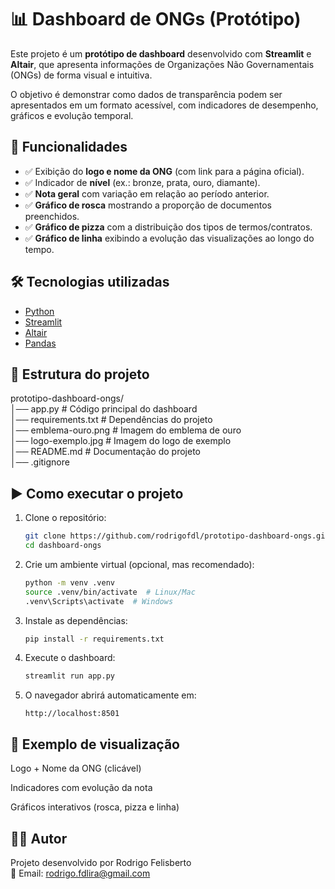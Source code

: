 # 📊 Dashboard de ONGs (Protótipo)

Este projeto é um **protótipo de dashboard** desenvolvido com **Streamlit** e **Altair**, que apresenta informações de Organizações Não Governamentais (ONGs) de forma visual e intuitiva.  

O objetivo é demonstrar como dados de transparência podem ser apresentados em um formato acessível, com indicadores de desempenho, gráficos e evolução temporal.  

## 🚀 Funcionalidades

- ✅ Exibição do **logo e nome da ONG** (com link para a página oficial).  
- ✅ Indicador de **nível** (ex.: bronze, prata, ouro, diamante).  
- ✅ **Nota geral** com variação em relação ao período anterior.  
- ✅ **Gráfico de rosca** mostrando a proporção de documentos preenchidos.  
- ✅ **Gráfico de pizza** com a distribuição dos tipos de termos/contratos.  
- ✅ **Gráfico de linha** exibindo a evolução das visualizações ao longo do tempo.  

## 🛠️ Tecnologias utilizadas

- [Python](https://www.python.org/)  
- [Streamlit](https://streamlit.io/)  
- [Altair](https://altair-viz.github.io/)  
- [Pandas](https://pandas.pydata.org/)  

## 📂 Estrutura do projeto

prototipo-dashboard-ongs/  
│── app.py  # Código principal do dashboard  
│── requirements.txt  # Dependências do projeto  
│── emblema-ouro.png  # Imagem do emblema de ouro  
│── logo-exemplo.jpg  # Imagem do logo de exemplo  
│── README.md  # Documentação do projeto  
│── .gitignore  

## ▶️ Como executar o projeto

1. Clone o repositório:
    ```bash
    git clone https://github.com/rodrigofdl/prototipo-dashboard-ongs.git
    cd dashboard-ongs
    ```

2. Crie um ambiente virtual (opcional, mas recomendado):
    ```bash
    python -m venv .venv
    source .venv/bin/activate  # Linux/Mac
    .venv\Scripts\activate  # Windows
    ```

3. Instale as dependências:
    ```bash
    pip install -r requirements.txt
    ```
    
4. Execute o dashboard:
    ```bash
    streamlit run app.py
    ```

5. O navegador abrirá automaticamente em:
    ```arduino
    http://localhost:8501
    ```

## 📸 Exemplo de visualização

Logo + Nome da ONG (clicável)

Indicadores com evolução da nota

Gráficos interativos (rosca, pizza e linha)

## 👨‍💻 Autor

Projeto desenvolvido por Rodrigo Felisberto  
📧 Email: rodrigo.fdlira@gmail.com
